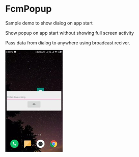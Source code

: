 # FcmPopup
Sample demo to show dialog on app start

Show popup on app start without showing full screen activity

Pass data from dialog to anywhere using broadcast reciver. 

![alt text](https://github.com/perusudroid/FcmPopup/blob/master/0e40361d-fb01-4fd2-b861-e5d7ac609c63.jpg)
